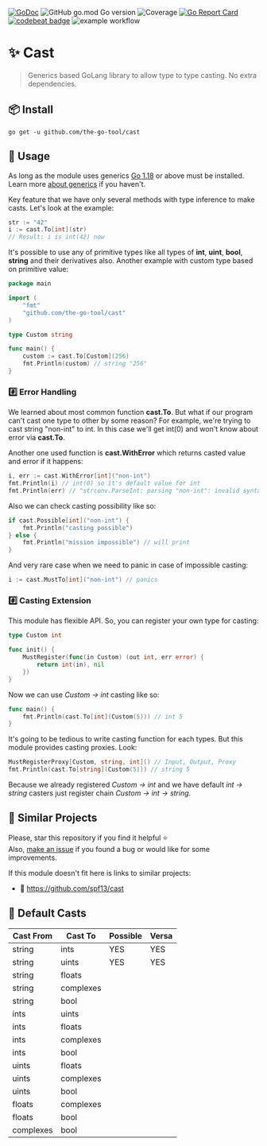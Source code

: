 [![GoDoc](https://godoc.org/github.com/the-go-tool/cast?status.svg)](https://godoc.org/github.com/the-go-tool/cast)
![GitHub go.mod Go version](https://img.shields.io/github/go-mod/go-version/the-go-tool/cast)
![Coverage](https://img.shields.io/badge/Coverage-64.8%25-yellow)
[![Go Report Card](https://goreportcard.com/badge/github.com/the-go-tool/cast)](https://goreportcard.com/report/github.com/the-go-tool/cast)
[![codebeat badge](https://codebeat.co/badges/9c37fc37-7990-4498-bf70-a213abf6fbfe)](https://codebeat.co/projects/github-com-the-go-tool-cast-init)
![example workflow](https://github.com/the-go-tool/cast/actions/workflows/.github/workflows/ci.yaml/badge.svg)

# :sparkles: Cast
> Generics based GoLang library to allow type to type casting.
> No extra dependencies.

## :package: Install
`go get -u github.com/the-go-tool/cast`

## 🚀 Usage
As long as the module uses generics [Go 1.18](https://go.dev)
or above must be installed. Learn more
[about generics](https://go.dev/blog/why-generics) if you haven't.

Key feature that we have only several methods with type inference to make casts. Let's look at the example:

```go
str := "42"
i := cast.To[int](str)
// Result: i is int(42) now
```

It's possible to use any of primitive types like all types of
**int**, **uint**, **bool**, **string** and their derivatives also.
Another example with custom type based on primitive value:

```go
package main

import (
    "fmt"
    "github.com/the-go-tool/cast"
)

type Custom string

func main() {
    custom := cast.To[Custom](256)
    fmt.Println(custom) // string "256"
}
```

### :hash: Error Handling
We learned about most common function **cast.To**. But what if our program can't cast one type to other by some reason? For example, we're trying
to cast string "non-int" to int. In this case we'll get int(0) and
won't know about error via **cast.To**.

Another one used function is **cast.WithError** which returns casted value
and error if it happens:

```go
i, err := cast.WithError[int]("non-int")
fmt.Println(i) // int(0) so it's default value for int
fmt.Println(err) // "strconv.ParseInt: parsing "non-int": invalid syntax"
```

Also we can check casting possibility like so:

```go
if cast.Possible[int]("non-int") {
    fmt.Println("casting possible")
} else {
    fmt.Println("mission impossible") // will print
}
```

And very rare case when we need to panic in case of impossible casting:

```go
i := cast.MustTo[int]("non-int") // panics
```

### :hash: Casting Extension
This module has flexible API. So, you can register your own type for casting:

```go
type Custom int

func init() {
    MustRegister(func(in Custom) (out int, err error) {
		return int(in), nil
	})
}
```

Now we can use _Custom -> int_ casting like so:

```go
func main() {
    fmt.Println(cast.To[int](Custom(5))) // int 5
}
```

It's going to be tedious to write casting function for each types.
But this module provides casting proxies. Look:

```go
MustRegisterProxy[Custom, string, int]() // Input, Output, Proxy
fmt.Println(cast.To[string](Custom(5))) // string 5
```

Because we already registered _Custom -> int_ and we have default
_int -> string_ casters just register chain _Custom -> int -> string_.

## :link: Similar Projects
Please, star this repository if you find it helpful :star:  
Also, [make an issue](https://github.com/the-go-tool/cast/issues)
if you found a bug or would like for some improvements.

If this module doesn't fit here is links to similar projects:
- :link: https://github.com/spf13/cast

## :arrows_counterclockwise: Default Casts

| Cast From | Cast To   | Possible | Versa |
|-----------|-----------|----------|-------|
| string    | ints      | YES      | YES   |
| string    | uints     | YES      | YES   |
| string    | floats    |          |       |
| string    | complexes |          |       |
| string    | bool      |          |       |
| ints      | uints     |          |       |
| ints      | floats    |          |       |
| ints      | complexes |          |       |
| ints      | bool      |          |       |
| uints     | floats    |          |       |
| uints     | complexes |          |       |
| uints     | bool      |          |       |
| floats    | complexes |          |       |
| floats    | bool      |          |       |
| complexes | bool      |          |       |
